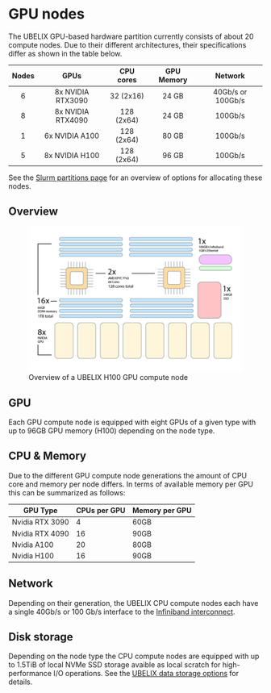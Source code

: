 # GPU nodes

[storage]: ../storage/index.md
[interconnect]: network.md
[slurm-partitions]: ../runjobs/partitions.md

The UBELIX GPU-based hardware partition currently consists of about 20 compute nodes. Due to their different architectures, their specifications differ as shown in the table below.

| Nodes | GPUs                                               | CPU cores     | GPU Memory   | Network     |
| :---: | :------------------------------------------------: | :-----------: | :------: | :---------: |
| 6  | 8x NVIDIA RTX3090 | 32 (2x16) | 24 GB  | 40Gb/s or 100Gb/s |
| 8  | 8x NVIDIA RTX4090 | 128 (2x64) | 24 GB  | 100Gb/s |
| 1  | 6x NVIDIA A100 | 128 (2x64) | 80 GB | 100Gb/s |
| 5  | 8x NVIDIA H100 | 128 (2x64) | 96 GB  | 100Gb/s |

See the [Slurm partitions page][slurm-partitions] for an overview of options
for allocating these nodes.

## Overview

<figure>
  <img 
    src="../../assets/images/gnode-overview.png" 
    width="800"
    alt="UBELIX GPU node overview"
  >
  <figcaption>Overview of a UBELIX H100 GPU compute node</figcaption>
</figure>

## GPU

Each GPU compute node is equipped with eight GPUs of a given type with up to 96GB GPU memory (H100) depending on the node type.

## CPU & Memory

Due to the different GPU compute node generations the amount of CPU core and memory
per node differs. In terms of available memory per GPU this can be summarized as
follows:

| GPU Type | CPUs per GPU | Memory per GPU |
| ---- | -------------| -------------- |
| Nvidia RTX 3090 | 4 | 60GB |
| Nvidia RTX 4090 | 16 | 90GB |
| Nvidia A100 | 20 | 80GB |
| Nvidia H100 | 16 | 90GB |

## Network

Depending on their generation, the UBELIX CPU compute nodes each have a single 40Gb/s or 100 Gb/s interface to the [Infiniband
interconnect][interconnect].

## Disk storage

Depending on the node type the CPU compute nodes are equipped with up to 1.5TiB
of local NVMe SSD storage avaible as local scratch for high-performance I/O operations. See the
[UBELIX data storage options][storage] for details.


